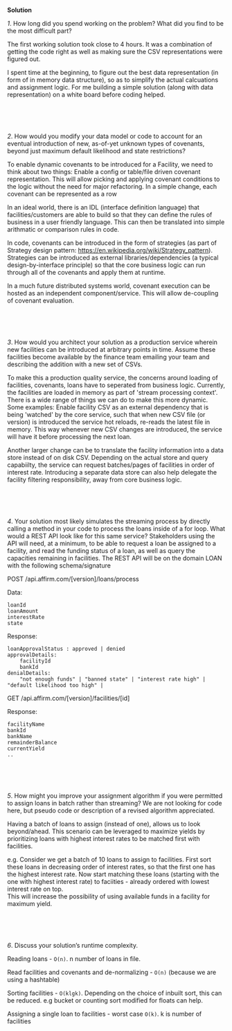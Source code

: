 **Solution**

*1*. How long did you spend working on the problem? What did you find to be the most difficult part?


The first working solution took close to 4 hours. It was a combination of getting the code right as well as making sure the CSV representations were figured out. 

I spent time at the beginning, to figure out the best data representation (in form of in memory data structure), so as to simplify the actual calcuations and assignment logic. For me building a simple solution (along with data representation) on a white board before coding helped. 

<br/>
<br/>
<br/>



*2*. How would you modify your data model or code to account for an eventual introduction of new, as-of-yet unknown types of covenants, beyond just maximum default likelihood and state restrictions?

To enable dynamic covenants to be introduced for a Facility, we need to think about two things: 
Enable a config or table/file driven covenant representation. This will allow picking and applying covenant conditions to the logic without the need for major refactoring. In a simple change, each covenant can be represented as a row 

In an ideal world, there is an IDL (interface definition language) that facilities/customers are able to build so that they can define the rules of business in a user friendly language. This can then be translated into simple arithmatic or comparison rules in code. 

In code, covenants can be introduced in the form of strategies (as part of Strategy design pattern: https://en.wikipedia.org/wiki/Strategy_pattern). Strategies can be introduced as external libraries/dependencies (a typical design-by-interface principle) so that the core business logic can run through all of the covenants and apply them at runtime. 

In a much future distributed systems world, covenant execution can be hosted as an independent component/service. This will allow de-coupling of covenant evaluation.  

<br/>
<br/>
<br/>

*3*. How would you architect your solution as a production service wherein new facilities can be introduced at arbitrary points in time. Assume these facilities become available by the finance team emailing your team and describing the addition with a new set of CSVs.

To make this a production quality service, the concerns around loading of facilities, covenants, loans have to seperated from business logic. Currently, the facilities are loaded in memory as part of 'stream processing context'. There is a wide range of things we can do to make this more dynamic. Some examples: 
Enable facility CSV as an external dependency that is being 'watched' by the core service, such that when new CSV file (or version) is introduced the service hot reloads, re-reads the latest file in memory. This way whenever new CSV changes are introduced, the service will have it before processing the next loan. 

Another larger change can be to translate the facility information into a data store instead of on disk CSV. Depending on the actual store and query capabiilty, the service can request batches/pages of facilities in order of interest rate. Introducing a separate data store can also help delegate the facility filtering responsibility, away from core business logic. 

   <br/>
   <br/>
   <br/>


*4*. Your solution most likely simulates the streaming process by directly calling a method in your code to process the loans inside of a for loop. What would a REST API look like for this same service? Stakeholders using the API will need, at a minimum, to be able to request a loan be assigned to a facility, and read the funding status of a loan, as well as query the capacities remaining in facilities.
The REST API will be on the domain LOAN with the following schema/signature 

POST  /api.affirm.com/[version]/loans/process

Data: 
	
	loanId
	loanAmount
	interestRate
	state

Response: 

	loanApprovalStatus : approved | denied 
	approvalDetails: 
		facilityId
		bankId		
	denialDetails: 
		"not enough funds" | "banned state" | "interest rate high" | "default likelihood too high" | 



GET /api.affirm.com/[version]/facilities/[id]

Response: 

	facilityName
	bankId
	bankName
	remainderBalance
	currentYield
	.. 

	
<br/>
<br/>
<br/>


*5*. How might you improve your assignment algorithm if you were permitted to assign loans in batch rather than streaming? We are not looking for code here, but pseudo code or description of a revised algorithm appreciated.

Having a batch of loans to assign (instead of one), allows us to look beyond/ahead. This scenario can be leveraged to maximize yields by prioritizing loans with highest interest rates to be matched first with facilities. 

e.g. Consider we get a batch of 10 loans to assign to facilities. 
First sort these loans in decreasing order of interest rates, so that the first one has the highest interest rate. 
Now start matching these loans (starting with the one with highest interest rate) to faciities - already ordered with lowest interest rate on top.  
This will increase the possibility of using available funds in a facility for maximum yield. 

 <br/>
 <br/>
 <br/>


*6*. Discuss your solution’s runtime complexity.

Reading loans - `O(n)`. n number of loans in file.

Read facilities and covenants and de-normalizing - `O(n)` (because we are using a hashtable)

Sorting facilities - `O(klgk)`. Depending on the choice of inbuilt sort, this can be reduced. e.g bucket or counting sort modified for floats can help.  

Assigning a single loan to facilities - worst case `O(k)`. k is number of facilities




